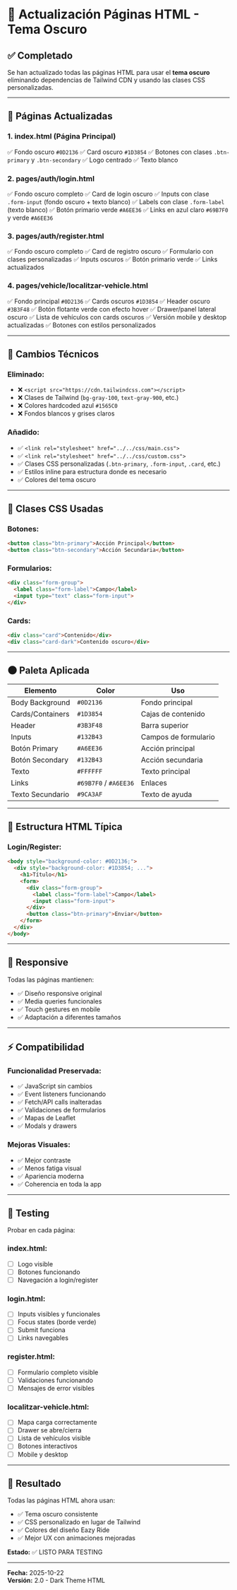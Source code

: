 # 🎨 Actualización Páginas HTML - Tema Oscuro

## ✅ Completado

Se han actualizado todas las páginas HTML para usar el **tema oscuro** eliminando dependencias de Tailwind CDN y usando las clases CSS personalizadas.

---

## 📝 Páginas Actualizadas

### 1. **index.html** (Página Principal)
✅ Fondo oscuro `#0D2136`
✅ Card oscuro `#1D3854`
✅ Botones con clases `.btn-primary` y `.btn-secondary`
✅ Logo centrado
✅ Texto blanco

### 2. **pages/auth/login.html**
✅ Fondo oscuro completo
✅ Card de login oscuro
✅ Inputs con clase `.form-input` (fondo oscuro + texto blanco)
✅ Labels con clase `.form-label` (texto blanco)
✅ Botón primario verde `#A6EE36`
✅ Links en azul claro `#69B7F0` y verde `#A6EE36`

### 3. **pages/auth/register.html**
✅ Fondo oscuro completo
✅ Card de registro oscuro
✅ Formulario con clases personalizadas
✅ Inputs oscuros
✅ Botón primario verde
✅ Links actualizados

### 4. **pages/vehicle/localitzar-vehicle.html**
✅ Fondo principal `#0D2136`
✅ Cards oscuros `#1D3854`
✅ Header oscuro `#3B3F48`
✅ Botón flotante verde con efecto hover
✅ Drawer/panel lateral oscuro
✅ Lista de vehículos con cards oscuros
✅ Versión mobile y desktop actualizadas
✅ Botones con estilos personalizados

---

## 🔧 Cambios Técnicos

### Eliminado:
- ❌ `<script src="https://cdn.tailwindcss.com"></script>`
- ❌ Clases de Tailwind (`bg-gray-100`, `text-gray-900`, etc.)
- ❌ Colores hardcoded azul `#1565C0`
- ❌ Fondos blancos y grises claros

### Añadido:
- ✅ `<link rel="stylesheet" href="../../css/main.css">`
- ✅ `<link rel="stylesheet" href="../../css/custom.css">`
- ✅ Clases CSS personalizadas (`.btn-primary`, `.form-input`, `.card`, etc.)
- ✅ Estilos inline para estructura donde es necesario
- ✅ Colores del tema oscuro

---

## 🎨 Clases CSS Usadas

### Botones:
```html
<button class="btn-primary">Acción Principal</button>
<button class="btn-secondary">Acción Secundaria</button>
```

### Formularios:
```html
<div class="form-group">
  <label class="form-label">Campo</label>
  <input type="text" class="form-input">
</div>
```

### Cards:
```html
<div class="card">Contenido</div>
<div class="card-dark">Contenido oscuro</div>
```

---

## 🌑 Paleta Aplicada

| Elemento | Color | Uso |
|----------|-------|-----|
| Body Background | `#0D2136` | Fondo principal |
| Cards/Containers | `#1D3854` | Cajas de contenido |
| Header | `#3B3F48` | Barra superior |
| Inputs | `#132B43` | Campos de formulario |
| Botón Primary | `#A6EE36` | Acción principal |
| Botón Secondary | `#132B43` | Acción secundaria |
| Texto | `#FFFFFF` | Texto principal |
| Links | `#69B7F0` / `#A6EE36` | Enlaces |
| Texto Secundario | `#9CA3AF` | Texto de ayuda |

---

## 🎯 Estructura HTML Típica

### Login/Register:
```html
<body style="background-color: #0D2136;">
  <div style="background-color: #1D3854; ...">
    <h1>Título</h1>
    <form>
      <div class="form-group">
        <label class="form-label">Campo</label>
        <input class="form-input">
      </div>
      <button class="btn-primary">Enviar</button>
    </form>
  </div>
</body>
```

---

## 📱 Responsive

Todas las páginas mantienen:
- ✅ Diseño responsive original
- ✅ Media queries funcionales
- ✅ Touch gestures en mobile
- ✅ Adaptación a diferentes tamaños

---

## ⚡ Compatibilidad

### Funcionalidad Preservada:
- ✅ JavaScript sin cambios
- ✅ Event listeners funcionando
- ✅ Fetch/API calls inalteradas
- ✅ Validaciones de formularios
- ✅ Mapas de Leaflet
- ✅ Modals y drawers

### Mejoras Visuales:
- ✅ Mejor contraste
- ✅ Menos fatiga visual
- ✅ Apariencia moderna
- ✅ Coherencia en toda la app

---

## 🧪 Testing

Probar en cada página:

### index.html:
- [ ] Logo visible
- [ ] Botones funcionando
- [ ] Navegación a login/register

### login.html:
- [ ] Inputs visibles y funcionales
- [ ] Focus states (borde verde)
- [ ] Submit funciona
- [ ] Links navegables

### register.html:
- [ ] Formulario completo visible
- [ ] Validaciones funcionando
- [ ] Mensajes de error visibles

### localitzar-vehicle.html:
- [ ] Mapa carga correctamente
- [ ] Drawer se abre/cierra
- [ ] Lista de vehículos visible
- [ ] Botones interactivos
- [ ] Mobile y desktop

---

## 🎉 Resultado

Todas las páginas HTML ahora usan:
- ✅ Tema oscuro consistente
- ✅ CSS personalizado en lugar de Tailwind
- ✅ Colores del diseño Eazy Ride
- ✅ Mejor UX con animaciones mejoradas

**Estado:** ✅ LISTO PARA TESTING

---

**Fecha:** 2025-10-22  
**Versión:** 2.0 - Dark Theme HTML
